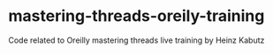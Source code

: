# mastering-threads-oreily-training
Code related to Oreilly mastering threads live training by Heinz Kabutz
